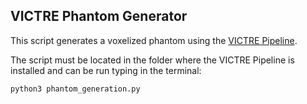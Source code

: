 ## VICTRE Phantom Generator

This script generates a voxelized phantom using the [VICTRE Pipeline](https://github.com/DIDSR/VICTRE_PIPELINE).

The script must be located in the folder where the VICTRE Pipeline is installed and can be run typing in the terminal:

```python3
python3 phantom_generation.py
```